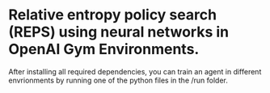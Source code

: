 # Relative entropy policy search (REPS) using neural networks in OpenAI Gym Environments. 
After installing all required dependencies, you can train an agent in different envrionments by running one of the python files in the /run folder.
